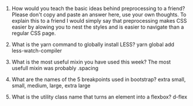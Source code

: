 <!-- Answers to the Self Study Questions go here -->

1. How would you teach the basic ideas behind preprocessing to a friend?  Please don't copy and paste an answer here, use your own thoughts.
To explain this to a friend I would simply say that preprocessing makes CSS easier by alowing you to nest the styles and is easier to navigate than a regular
CSS page.

2. What is the yarn command to globally install LESS?
yarn global add less-watch-compiler

3. What is the most useful mixin you have used this week?
 The most usefull mixin was probably .spacing 
 
4. What are the names of the 5 breakpoints used in bootstrap?
extra small, small, medium, large, extra large

5. What is the utility class name that turns an element into a flexbox?
d-flex

